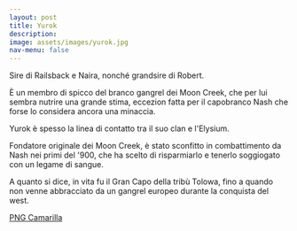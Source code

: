 ```yaml
---
layout: post
title: Yurok
description:
image: assets/images/yurok.jpg
nav-menu: false
---
```


Sire di Railsback e Naira, nonché grandsire di Robert.

È un membro di spicco del branco gangrel dei Moon Creek, che per lui sembra nutrire una grande stima, eccezion fatta per il capobranco Nash che forse lo considera ancora una minaccia.

Yurok è spesso la linea di contatto tra il suo clan e l'Elysium.

Fondatore originale dei Moon Creek, è stato sconfitto in combattimento da Nash nei primi del '900, che ha scelto di risparmiarlo e tenerlo soggiogato con un legame di sangue.

A quanto si dice, in vita fu il Gran Capo della tribù Tolowa, fino a quando non venne abbracciato da un gangrel europeo durante la conquista del west.

<a href="xabacadabra.com/cursed-legacy/png-camarilla.html" class="button back">PNG Camarilla</a>